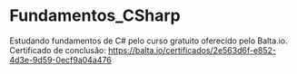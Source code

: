 # Fundamentos_CSharp
Estudando fundamentos de C# pelo curso gratuito oferecido pelo Balta.io. 
Certificado de conclusão: https://balta.io/certificados/2e563d6f-e852-4d3e-9d59-0ecf9a04a476
